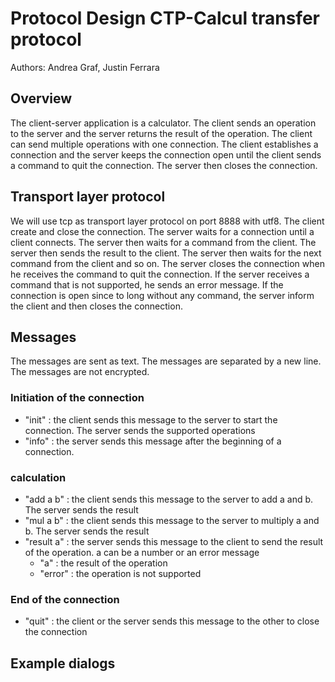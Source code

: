 # Protocol Design CTP-Calcul transfer protocol
Authors: Andrea Graf, Justin Ferrara

## Overview
The client-server application is a calculator. The client sends an operation to the server and the server returns the
result of the operation. The client can send multiple operations with one connection. The client establishes a connection
and the server keeps the connection open until the client sends a command to quit the connection. The server then closes the connection.

## Transport layer protocol
We will use tcp as transport layer protocol on port 8888 with utf8. The client create and close the connection. The server waits for
a connection until a client connects. The server then waits for a command from the client. The server then sends the result
to the client. The server then waits for the next command from the client and so on. The server closes the connection when
he receives the command to quit the connection. If the server receives a command that is not supported, he sends an
error message. If the connection is open since to long without any command, the server inform the client and then closes the connection.

## Messages
The messages are sent as text. The messages are separated by a new line. The messages are not encrypted.

### Initiation of the connection
- "init" : the client sends this message to the server to start the connection. The server sends the supported operations
- "info" : the server sends this message after the beginning of a connection.

### calculation
- "add a b" : the client sends this message to the server to add a and b. The server sends the result
- "mul a b" : the client sends this message to the server to multiply a and b. The server sends the result
- "result a" : the server sends this message to the client to send the result of the operation. a can be a number or an error message
  - "a" : the result of the operation
  - "error" : the operation is not supported

### End of the connection
- "quit" : the client or the server sends this message to the other to close the connection

## Example dialogs

